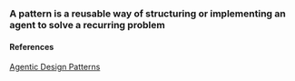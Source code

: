 ### A pattern is a reusable way of structuring or implementing an agent to solve a recurring problem








#### References
[Agentic Design Patterns](https://books.google.com/books/about/Agentic_Design_Patterns.html?id=QqR20QEACAAJ)
